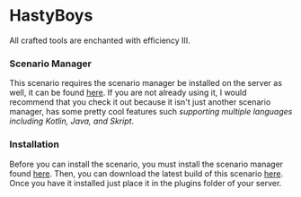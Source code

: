 # HastyBoys
All crafted tools are enchanted with efficiency III.

### Scenario Manager
This scenario requires the scenario manager be installed on the server as well, it can be found [here][Scenario Manager]. If you are not already using it, I would recommend that you check it out because it isn't just another scenario manager, has some pretty cool features such *supporting multiple languages including Kotlin, Java, and Skript*.

### Installation
Before you can install the scenario, you must install the scenario manager found [here][Scenario Manager]. Then, you can download the latest build of this scenario [here][Latest Stable Artifact]. Once you have it installed just place it in the plugins folder of your server.

[Latest Stable Artifact]: https://gitlab.com/CalebBassham/HastyBoys/-/jobs/artifacts/master/raw/HastyBoys.jar?job=jar
[Scenario Manager]: https://www.gitlab.com/CalebBassham/ScenarioManager